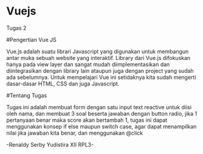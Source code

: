 # Vuejs
Tugas 2

#Pengertian Vue JS

Vue.js adalah suatu librari Javascript yang digunakan untuk membangun antar muka sebuah website yang interaktif.
Library dari Vue.js difokuskan hanya pada view layer dan sangat mudah diimplementasikan dan diintegrasikan dengan
library lain ataupun juga dengan project yang sudah ada sebelumnya. Untuk mempelajari Vue ini setidaknya kita sudah
mengerti dasar-dasar HTML, CSS dan juga Javascript.

#Tentang Tugas

Tugas ini adalah membuat form dengan satu input text reactive untuk diisi oleh nama, dan membuat 3 soal beserta jawaban
dengan button radio, jika 1 pertanyaan benar maka score akan bertambah 1, tugas ini dapat menggunakan konsep if else
maupun switch case, agar dapat menampilkan nilai jika jawaban kita benar, dan menggunakan @click

-Renaldy Serby Yudistira XII RPL3-
